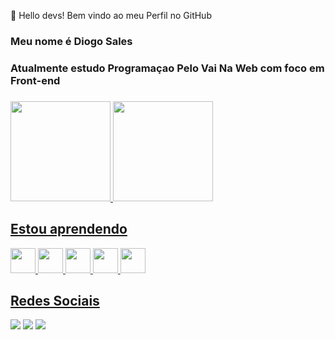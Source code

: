 👋 Hello devs!  Bem vindo ao meu Perfil no GitHub
                                      
### Meu nome é Diogo Sales
                                  
### Atualmente estudo Programaçao Pelo Vai Na Web com foco em Front-end

###
###

<div>
<a href="https://github.com/Diog0bjj">
<img height="160em" src="https://github-readme-stats.vercel.app/api/top-langs/?username=Diog0bjj&layout=compact&langs_count=7&theme=dracula"/>
<img height="160em" src="https://github-readme-stats.vercel.app/api?username=Diog0bjj&show_icons=true&theme=dracula&include_all_commits=true&count_private=true"/>
</div>


## Estou aprendendo
<img src="https://cdn.jsdelivr.net/gh/devicons/devicon/icons/react/react-original-wordmark.svg" width="40" height="40" /> <img src="https://cdn.jsdelivr.net/gh/devicons/devicon/icons/javascript/javascript-original.svg"  width="40" height="40"/> <img src="https://cdn.jsdelivr.net/gh/devicons/devicon/icons/html5/html5-original.svg" width="40" height="40"/> <img src="https://cdn.jsdelivr.net/gh/devicons/devicon/icons/git/git-original.svg" width="40" height="40"/> <img src="https://cdn.jsdelivr.net/gh/devicons/devicon/icons/css3/css3-original.svg" width="40" height="40" />


## Redes Sociais

<div>
<a href="https://instagram.com/ggsantz" target="_blank"><img src="https://img.shields.io/badge/-Instagram-%23E4405F?style=for-the-badge&logo=instagram&logoColor=white" target="_blank"></a>
<a href = "mailto:dsales289@poli.ufrj.br"><img src="https://img.shields.io/badge/Gmail-D14836?style=for-the-badge&logo=gmail&logoColor=white" target="_blank"></a>
<a href="https://www.linkedin.com/in/diogo-sales-368b64224" target="_blank"><img src="https://img.shields.io/badge/-LinkedIn-%230077B5?style=for-the-badge&logo=linkedin&logoColor=white" target="_blank"></a>   
</div>
